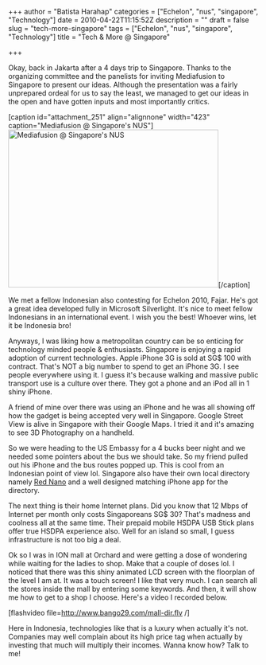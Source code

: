 +++
author = "Batista Harahap"
categories = ["Echelon", "nus", "singapore", "Technology"]
date = 2010-04-22T11:15:52Z
description = ""
draft = false
slug = "tech-more-singapore"
tags = ["Echelon", "nus", "singapore", "Technology"]
title = "Tech & More @ Singapore"

+++


Okay, back in Jakarta after a 4 days trip to Singapore. Thanks to the organizing committee and the panelists for inviting Mediafusion to Singapore to present our ideas. Although the presentation was a fairly unprepared ordeal for us to say the least, we managed to get our ideas in the open and have gotten inputs and most importantly critics.

[caption id="attachment_251" align="alignnone" width="423" caption="Mediafusion @ Singapore&#39;s NUS"]<a href="http://www.bango29.com/go/wp-content/uploads/2010/04/mf-nus.jpg"><img class="size-full wp-image-251 " title="Mediafusion @ Singapore's NUS" src="http://www.bango29.com/go/wp-content/uploads/2010/04/mf-nus.jpg" alt="Mediafusion @ Singapore's NUS" width="423" height="317" /></a>[/caption]

We met a fellow Indonesian also contesting for Echelon 2010, Fajar. He's got a great idea developed fully in Microsoft Silverlight. It's nice to meet fellow Indonesians in an international event. I wish you the best! Whoever wins, let it be Indonesia bro!

Anyways, I was liking how a metropolitan country can be so enticing for technology minded people &amp; enthusiasts. Singapore is enjoying a rapid adoption of current technologies. Apple iPhone 3G is sold at SG$ 100 with contract. That's NOT a big number to spend to get an iPhone 3G. I see people everywhere using it. I guess it's because walking and massive public transport use is a culture over there. They got a phone and an iPod all in 1 shiny iPhone.

A friend of mine over there was using an iPhone and he was all showing off how the gadget is being accepted very well in Singapore. Google Street View is alive in Singapore with their Google Maps. I tried it and it's amazing to see 3D Photography on a handheld.

So we were heading to the US Embassy for a 4 bucks beer night and we needed some pointers about the bus we should take. So my friend pulled out his iPhone and the bus routes popped up. This is cool from an Indonesian point of view lol. Singapore also have their own local directory namely <a href="http://rednano.sg" target="_blank">Red Nano</a> and a well designed matching iPhone app for the directory.

The next thing is their home Internet plans. Did you know that 12 Mbps of Internet per month only costs Singaporeans SG$ 30? That's madness and coolness all at the same time. Their prepaid mobile HSDPA USB Stick plans offer true HSDPA experience also. Well for an island so small, I guess infrastructure is not too big a deal.

Ok so I was in ION mall at Orchard and were getting a dose of wondering while waiting for the ladies to shop. Make that a couple of doses lol. I noticed that there was this shiny animated LCD screen with the floorplan of the level I am at. It was a touch screen! I like that very much. I can search all the stores inside the mall by entering some keywords. And then, it will show me how to get to a shop I choose. Here's a video I recorded below.

[flashvideo file=http://www.bango29.com/mall-dir.flv /]

Here in Indonesia, technologies like that is a luxury when actually it's not. Companies may well complain about its high price tag when actually by investing that much will multiply their incomes. Wanna know how? Talk to me!